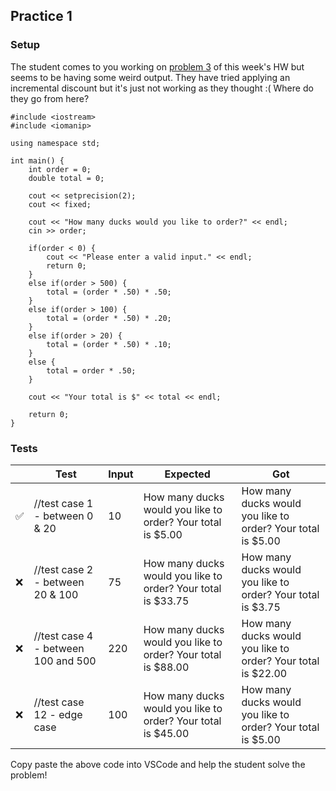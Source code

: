 ## Practice 1
### Setup
The student comes to you working on [problem 3](https://github.com/CSCI1300-StartingComputing/CSCI1300-Spring2022/blob/main/homework/homework3/homework3.md#question3) of this week's HW but seems to be having some weird output. They have tried applying an incremental discount but it's just not working as they thought :( Where do they go from here?

``` 
#include <iostream>
#include <iomanip>

using namespace std;

int main() {
    int order = 0;
    double total = 0;
    
    cout << setprecision(2);
    cout << fixed;
    
    cout << "How many ducks would you like to order?" << endl;
    cin >> order;
    
    if(order < 0) {
        cout << "Please enter a valid input." << endl;
        return 0;
    }
    else if(order > 500) {
        total = (order * .50) * .50;
    }
    else if(order > 100) {
        total = (order * .50) * .20;
    }
    else if(order > 20) {
        total = (order * .50) * .10;
    }
    else {
        total = order * .50;
    }
    
    cout << "Your total is $" << total << endl;
    
    return 0;
} 
```

### Tests
|   | Test                                | Input | Expected                                                     | Got                                                          |
|---|-------------------------------------|-------|--------------------------------------------------------------|--------------------------------------------------------------|
| ✅ | //test case 1 - between 0 & 20      | 10    | How many ducks would you like to order? Your total is $5.00  | How many ducks would you like to order? Your total is $5.00  |
| ❌ | //test case 2 - between 20 & 100    | 75    | How many ducks would you like to order? Your total is $33.75 | How many ducks would you like to order? Your total is $3.75  |
| ❌ | //test case 4 - between 100 and 500 | 220   | How many ducks would you like to order? Your total is $88.00 | How many ducks would you like to order? Your total is $22.00 |
| ❌ | //test case 12 - edge case          | 100   | How many ducks would you like to order? Your total is $45.00 | How many ducks would you like to order? Your total is $5.00  |

Copy paste the above code into VSCode and help the student solve the problem!